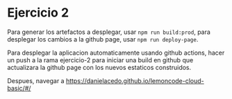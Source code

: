 # Ejercicio 2

Para generar los artefactos a desplegar, usar `npm run build:prod`, para desplegar los cambios a la github page, usar `npm run deploy-page`.

Para desplegar la aplicacion automaticamente usando github actions, hacer un push a la rama ejercicio-2 para iniciar una build en github que actualizara la github page con los nuevos estaticos construidos.

Despues, navegar a https://danielacedo.github.io/lemoncode-cloud-basic/#/
